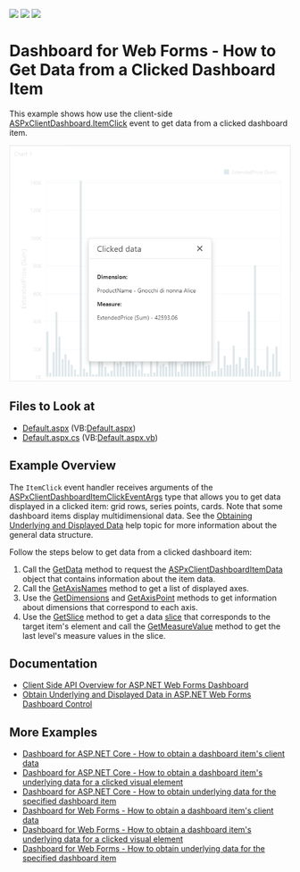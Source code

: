 <!-- default badges list -->
![](https://img.shields.io/endpoint?url=https://codecentral.devexpress.com/api/v1/VersionRange/230117938/18.2.10%2B)
[![](https://img.shields.io/badge/Open_in_DevExpress_Support_Center-FF7200?style=flat-square&logo=DevExpress&logoColor=white)](https://supportcenter.devexpress.com/ticket/details/T848291)
[![](https://img.shields.io/badge/📖_How_to_use_DevExpress_Examples-e9f6fc?style=flat-square)](https://docs.devexpress.com/GeneralInformation/403183)
<!-- default badges end -->

# Dashboard for Web Forms - How to Get Data from a Clicked Dashboard Item


This example shows how use the client-side [ASPxClientDashboard.ItemClick](https://docs.devexpress.com/Dashboard/js-DevExpress.Dashboard.Web.WebForms.ASPxClientDashboard?p=netframework#js_aspxclientdashboard_itemclick) event to get data from a clicked dashboard item.

![chart clicked data](./images/chart-clicked-data.png)

<!-- default file list -->
## Files to Look at
* [Default.aspx](./CS/WebApp/Default.aspx) (VB:[Default.aspx](./VB/WebApp/Default.aspx))
* [Default.aspx.cs](./CS/WebApp/Default.aspx.cs) (VB:[Default.aspx.vb](./VB/WebApp/Default.aspx.vb))
<!-- default file list end -->

## Example Overview

The `ItemClick` event handler receives arguments of the [ASPxClientDashboardItemClickEventArgs](https://docs.devexpress.com/Dashboard/js-DevExpress.Dashboard.Web.WebForms.ASPxClientDashboardItemClickEventArgs) type that allows you to get data displayed in a clicked item: grid rows, series points, cards. Note that some dashboard items display multidimensional data. See the [Obtaining Underlying and Displayed Data](https://docs.devexpress.com/Dashboard/18078/create-the-designer-and-viewer-applications/web-dashboard/aspnet-web-forms-dashboard-control/obtain-underlying-and-displayed-data) help topic for more information about the general data structure.

Follow the steps below to get data from a clicked dashboard item:

1. Call the [GetData](https://docs.devexpress.com/Dashboard/js-DevExpress.Dashboard.Web.WebForms.ASPxClientDashboardItemClickEventArgs#js_aspxclientdashboarditemclickeventargs_getdata) method to request the [ASPxClientDashboardItemData](https://docs.devexpress.com/Dashboard/js-DevExpress.Dashboard.Web.WebForms.ASPxClientDashboardItemData?p=netframework) object that contains information about the item data.
2. Call the [GetAxisNames](https://docs.devexpress.com/Dashboard/js-DevExpress.Dashboard.Web.WebForms.ASPxClientDashboardItemData#js_aspxclientdashboarditemdata_getaxisnames) method to get a list of displayed axes.
3. Use the [GetDimensions](https://docs.devexpress.com/Dashboard/js-DevExpress.Dashboard.Web.WebForms.ASPxClientDashboardItemClickEventArgs#js_aspxclientdashboarditemclickeventargs_getdimensions_axisname_) and [GetAxisPoint](https://docs.devexpress.com/Dashboard/js-DevExpress.Dashboard.Web.WebForms.ASPxClientDashboardItemClickEventArgs#js_aspxclientdashboarditemclickeventargs_getaxispoint_axisname_) methods to get information about dimensions that correspond to each axis.
4. Use the [GetSlice](https://docs.devexpress.com/Dashboard/js-DevExpress.Dashboard.Web.WebForms.ASPxClientDashboardItemData#js_aspxclientdashboarditemdata_getslice_tuple_) method to get a data [slice](https://docs.devexpress.com/Dashboard/403003/web-dashboard/dashboard-control-for-javascript-applications-jquery-knockout-etc/obtain-underlying-and-displayed-data#slice) that corresponds to the target item's element and call the [GetMeasureValue](https://docs.devexpress.com/Dashboard/js-DevExpress.Dashboard.Web.WebForms.ASPxClientDashboardItemData?p=netframework#js_aspxclientdashboarditemdata_getmeasurevalue_measureid_) method to get the last level's measure values in the slice.



## Documentation

- [Client Side API Overview for ASP.NET Web Forms Dashboard](https://docs.devexpress.com/Dashboard/116302/web-dashboard/aspnet-web-forms-dashboard-control/client-side-api-overview?p=netframework)
- [Obtain Underlying and Displayed Data in ASP.NET Web Forms Dashboard Control](https://docs.devexpress.com/Dashboard/18078/web-dashboard/aspnet-web-forms-dashboard-control/obtain-underlying-and-displayed-data)

## More Examples

- [Dashboard for ASP.NET Core - How to obtain a dashboard item's client data](https://github.com/DevExpress-Examples/asp-net-core-dashboard-get-client-data)
- [Dashboard for ASP.NET Core - How to obtain a dashboard item's underlying data for a clicked visual element](https://github.com/DevExpress-Examples/asp-net-core-dashboard-get-underlying-data-for-clicked-item)
- [Dashboard for ASP.NET Core - How to obtain underlying data for the specified dashboard item](https://github.com/DevExpress-Examples/asp-net-core-dashboard-display-item-underlying-data)
- [Dashboard for Web Forms - How to obtain a dashboard item's client data](https://github.com/DevExpress-Examples/how-to-obtain-a-dashboard-items-client-data-in-the-aspnet-dashboard-control-t492284)
- [Dashboard for Web Forms - How to obtain a dashboard item's underlying data for a clicked visual element](https://github.com/DevExpress-Examples/aspxdashboard-how-to-obtain-a-dashboard-items-underlying-data-for-a-clicked-visual-element-t492257)
- [Dashboard for Web Forms - How to obtain underlying data for the specified dashboard item](https://github.com/DevExpress-Examples/aspxdashboard-how-to-obtain-underlying-data-for-the-specified-dashboard-item-t518504)
